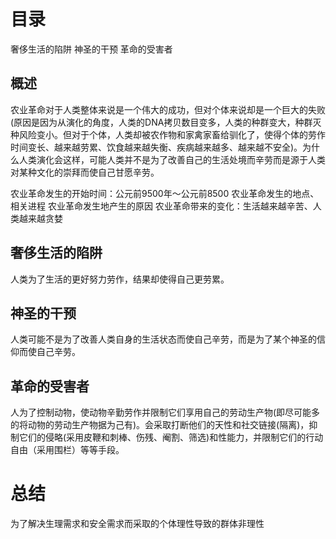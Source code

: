 # 目录
奢侈生活的陷阱
神圣的干预
革命的受害者

## 概述
农业革命对于人类整体来说是一个伟大的成功，但对个体来说却是一个巨大的失败(原因是因为从演化的角度，人类的DNA拷贝数目变多，人类的种群变大，种群灭种风险变小。但对于个体，人类却被农作物和家禽家畜给驯化了，使得个体的劳作时间变长、越来越劳累、饮食越来越失衡、疾病越来越多、越来越不安全)。为什么人类演化会这样，可能人类并不是为了改善自己的生活处境而辛劳而是源于人类对某种文化的崇拜而使自己甘愿辛劳。

农业革命发生的开始时间：公元前9500年～公元前8500
农业革命发生的地点、相关进程
农业革命发生地产生的原因
农业革命带来的变化：生活越来越辛苦、人类越来越贪婪

## 奢侈生活的陷阱
人类为了生活的更好努力劳作，结果却使得自己更劳累。

## 神圣的干预
人类可能不是为了改善人类自身的生活状态而使自己辛劳，而是为了某个神圣的信仰而使自己辛劳。

## 革命的受害者
人为了控制动物，使动物辛勤劳作并限制它们享用自己的劳动生产物(即尽可能多的将动物的劳动生产物据为己有)。会采取打断他们的天性和社交链接(隔离)，抑制它们的侵略(采用皮鞭和刺棒、伤残、阉割、筛选)和性能力，并限制它们的行动自由（采用围栏）等等手段。


# 总结
为了解决生理需求和安全需求而采取的个体理性导致的群体非理性


